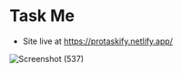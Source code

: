 # Task Me
- Site live at https://protaskify.netlify.app/

    
![Screenshot (537)](https://github.com/ajaykumar2004/To-Do-UsingReact/assets/91714785/cc96ecb2-5157-43a2-80b5-24aec2986e25)
